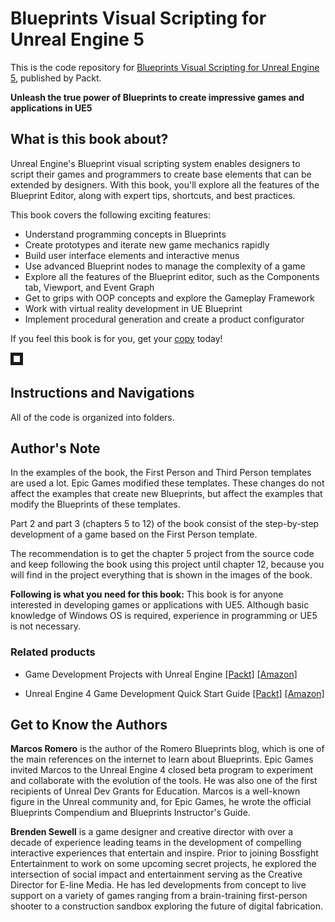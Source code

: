 # Blueprints Visual Scripting for Unreal Engine 5

<a href="https://www.packtpub.com/product/blueprints-visual-scripting-for-unreal-engine-5-third-edition/9781801811583"><img src="https://content.packt.com/B17877/cover_image_small.jpg" alt="" height="256px" align="right"></a>

This is the code repository for [Blueprints Visual Scripting for Unreal Engine 5](https://www.packtpub.com/product/blueprints-visual-scripting-for-unreal-engine-5-third-edition/9781801811583), published by Packt.

**Unleash the true power of Blueprints to create impressive games and applications in UE5**

## What is this book about?
Unreal Engine's Blueprint visual scripting system enables designers to script their games and programmers to create base elements that can be extended by designers. With this book, you'll explore all the features of the Blueprint Editor, along with expert tips, shortcuts, and best practices.

This book covers the following exciting features:
* Understand programming concepts in Blueprints
* Create prototypes and iterate new game mechanics rapidly
* Build user interface elements and interactive menus
* Use advanced Blueprint nodes to manage the complexity of a game
* Explore all the features of the Blueprint editor, such as the Components tab, Viewport, and Event Graph
* Get to grips with OOP concepts and explore the Gameplay Framework
* Work with virtual reality development in UE Blueprint
* Implement procedural generation and create a product configurator

If you feel this book is for you, get your [copy](https://www.amazon.com/dp/180181158X) today!

<a href="https://www.packtpub.com/?utm_source=github&utm_medium=banner&utm_campaign=GitHubBanner"><img src="https://raw.githubusercontent.com/PacktPublishing/GitHub/master/GitHub.png" 
alt="https://www.packtpub.com/" border="5" /></a>

## Instructions and Navigations
All of the code is organized into folders. 

## Author's Note
In the examples of the book, the First Person and Third Person templates are used a lot. Epic Games modified these templates. These changes do not affect the examples that create new Blueprints, but affect the examples that modify the Blueprints of these templates.

Part 2 and part 3 (chapters 5 to 12) of the book consist of the step-by-step development of a game based on the First Person template.

The recommendation is to get the chapter 5 project from the source code and keep following the book using this project until chapter 12, because you will find in the project everything that is shown in the images of the book.



**Following is what you need for this book:**
This book is for anyone interested in developing games or applications with UE5. Although basic knowledge of Windows OS is required, experience in programming or UE5 is not necessary.


### Related products
* Game Development Projects with Unreal Engine [[Packt]](https://www.packtpub.com/product/game-development-projects-with-unreal-engine/9781800209220) [[Amazon]](https://www.amazon.com/dp/1800209223)

* Unreal Engine 4 Game Development Quick Start Guide [[Packt]](https://www.packtpub.com/product/unreal-engine-4-game-development-quick-start-guide/9781789950687) [[Amazon]](https://www.amazon.com/dp/1789950686)


## Get to Know the Authors
**Marcos Romero**
is the author of the Romero Blueprints blog, which is one of the main references on the internet to learn about Blueprints. Epic Games invited Marcos to the Unreal Engine 4 closed beta program to experiment and collaborate with the evolution of the tools. He was also one of the first recipients of Unreal Dev Grants for Education. Marcos is a well-known figure in the Unreal community and, for Epic Games, he wrote the official Blueprints Compendium and Blueprints Instructor's Guide.

**Brenden Sewell**
is a game designer and creative director with over a decade of experience leading teams in the development of compelling interactive experiences that entertain and inspire. Prior to joining Bossfight Entertainment to work on some upcoming secret projects, he explored the intersection of social impact and entertainment serving as the Creative Director for E-line Media. He has led developments from concept to live support on a variety of games ranging from a brain-training first-person shooter to a construction sandbox exploring the future of digital fabrication.
